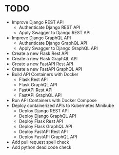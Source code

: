 # TODO

- Improve Django REST API
  - Authenticate Django REST API
  - Apply Swagger to Django REST API
- Improve Django GraphQL API
  - Authenticate Django GraphQL API
  - Apply Swagger to Django GraphQL API
- Create a new Flask Rest API
- Create a new Flask GraphQL API
- Create a new FastAPI Rest API
- Create a new FastAPI GraphQL API
- Build API Containers with Docker
  - Flask Rest API
  - Flask GraphQL API
  - FastAPI Rest API
  - FastAPI GraphQL API
- Run API Containers with Docker Compose
- Deploy containerized APIs to Kubernetes Minikube
  - Deploy Django REST API
  - Deploy Django GraphQL API
  - Deploy Flask Rest API
  - Deploy Flask GraphQL API
  - Deploy FastAPI Rest API
  - Deploy FastAPI GraphQL API
- Add pull request spell check
- Add python dead code check

